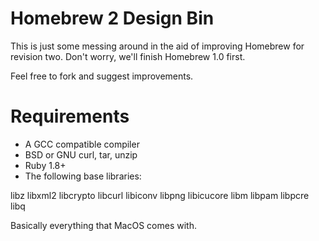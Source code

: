 Homebrew 2 Design Bin
=====================
This is just some messing around in the aid of improving Homebrew for revision
two. Don't worry, we'll finish Homebrew 1.0 first.

Feel free to fork and suggest improvements.

Requirements
============
* A GCC compatible compiler
* BSD or GNU curl, tar, unzip
* Ruby 1.8+
* The following base libraries:

libz
libxml2
libcrypto
libcurl
libiconv
libpng
libicucore
libm
libpam
libpcre
libq

Basically everything that MacOS comes with.

